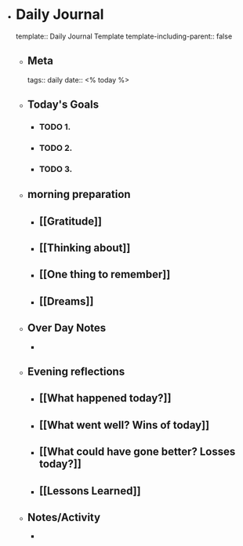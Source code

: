 - # Daily Journal
  template:: Daily Journal Template
  template-including-parent:: false
	- ## Meta
	  tags:: daily
	  date:: <% today %>
	- ## Today's Goals
		- ### TODO 1.
		- ### TODO 2.
		- ### TODO 3.
	- ## morning preparation
		- [[Gratitude]]
		  - 
		- [[Thinking about]]
		  - 
		- [[One thing to remember]]
		  - 
		- [[Dreams]]
		  - 
	- ## Over Day Notes
	  - 
	- ## Evening reflections
		- [[What happened today?]]
		  - 
		- [[What went well? Wins of today]]
		  - 
		- [[What could have gone better? Losses today?]]
		  - 
		- [[Lessons Learned]]
		  - 
	- ## Notes/Activity
		-
